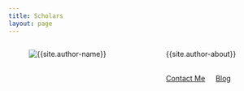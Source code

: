 ```yaml
---
title: Scholars
layout: page
---
```


<section class="hero is-fullheight has-text-centered has-background-white-ter" id="about">
    <div class="hero-body">
        <div class="container">
            <div class="columns">
                <div class="column is-one-fifth-desktop is-one-fifth-tablet is-one-fifth-fullhd">
                    <figure class="image">
                        <img class="is-rounded" src="{{site.author-image}}" alt="{{site.author-name}}">
                    </figure>
                </div>
                <div class="column has-text-left-desktop has-text-left-tablet has-text-left-fullhd has-text-left-widescreen">
                    <p>{{site.author-about}}</p>
                    <br>
                    <div class="container columns is-centered">
                        <div>
                            <a href="{{site.url}}{{site.baseurl}}/#contact"
                                class="button is-rounded is-uppercase has-text-weight-normal is-black is-outlined">Contact
                                Me</a>
                            </a>
                        </div>
                        <div>
                            <a href="{{site.url}}{{site.baseurl}}/blog"
                                class="button is-rounded is-uppercase has-text-weight-normal is-black is-outlined">Blog</a>
                            </a>
                        </div>
                    </div>
                </div>
            </div>
        </div>
</section>
